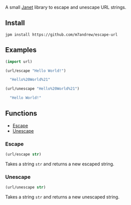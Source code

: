 
A small [Janet](https://janet-lang.org) library to escape and unescape URL strings.

## Install

```
jpm install https://github.com/m7andrew/escape-url
```

## Examples

```clojure
(import url)

(url/escape "Hello World!") 

  "Hello%20World%21"

(url/unescape "Hello%20World%21")

  "Hello World!"
```

## Functions

* [Escape](#escape)
* [Unescape](#unescape)

### Escape

```clojure
(url/escape str)
```

Takes a string `str` and returns a new escaped string.

### Unescape

```clojure
(url/unescape str)
```

Takes a string `str` and returns a new unescaped string.
